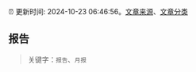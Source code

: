 :alarm_clock: 更新时间: 2024-10-23 06:46:56。[文章来源](/README.md)、[文章分类](/TAGS.md)

## 报告


> 关键字：`报告`、`月报`



